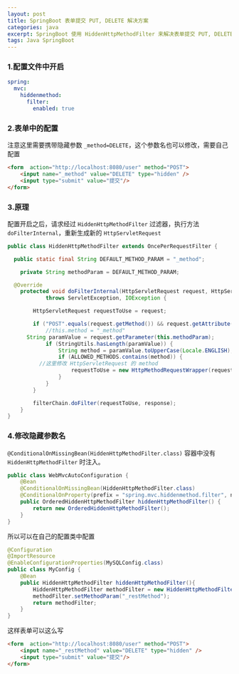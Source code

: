 ```yaml
---
layout: post
title: SpringBoot 表单提交 PUT, DELETE 解决方案
categories: java
excerpt: SpringBoot 使用 HiddenHttpMethodFilter 来解决表单提交 PUT, DELETE
tags: Java SpringBoot
---
```


### 1.配置文件中开启
```yaml
spring:
  mvc:
    hiddenmethod:
      filter:
        enabled: true
```
### 2.表单中的配置
注意这里需要携带隐藏参数 `_method=DELETE`，这个参数名也可以修改，需要自己配置
```html
<form  action="http://localhost:8080/user" method="POST">
    <input name="_method" value="DELETE" type="hidden" />
    <input type="submit" value="提交"/>
</form>
```

### 3.原理
配置开启之后，请求经过 `HiddenHttpMethodFilter` 过滤器，执行方法 `doFilterInternal`，重新生成新的 `HttpServletRequest`

```java
public class HiddenHttpMethodFilter extends OncePerRequestFilter {

  public static final String DEFAULT_METHOD_PARAM = "_method";

	private String methodParam = DEFAULT_METHOD_PARAM;

  @Override
	protected void doFilterInternal(HttpServletRequest request, HttpServletResponse response, FilterChain filterChain)
			throws ServletException, IOException {

		HttpServletRequest requestToUse = request;

		if ("POST".equals(request.getMethod()) && request.getAttribute(WebUtils.ERROR_EXCEPTION_ATTRIBUTE) == null) {
			//this.method = "_method"
      String paramValue = request.getParameter(this.methodParam);
			if (StringUtils.hasLength(paramValue)) {
				String method = paramValue.toUpperCase(Locale.ENGLISH);
				if (ALLOWED_METHODS.contains(method)) {
          //这里修改 HttpServletRequest 的 method 
					requestToUse = new HttpMethodRequestWrapper(request, method);
				}
			}
		}

		filterChain.doFilter(requestToUse, response);
	}
}
```
### 4.修改隐藏参数名
`@ConditionalOnMissingBean(HiddenHttpMethodFilter.class)` 容器中没有 `HiddenHttpMethodFilter` 时注入。
```java
public class WebMvcAutoConfiguration {
	@Bean
	@ConditionalOnMissingBean(HiddenHttpMethodFilter.class)
	@ConditionalOnProperty(prefix = "spring.mvc.hiddenmethod.filter", name = "enabled", matchIfMissing = false)
	public OrderedHiddenHttpMethodFilter hiddenHttpMethodFilter() {
		return new OrderedHiddenHttpMethodFilter();
	}
}
```
所以可以在自己的配置类中配置
```java
@Configuration
@ImportResource
@EnableConfigurationProperties(MySQLConfig.class)
public class MyConfig {
    @Bean
    public HiddenHttpMethodFilter hiddenHttpMethodFilter(){
        HiddenHttpMethodFilter methodFilter = new HiddenHttpMethodFilter();
        methodFilter.setMethodParam("_restMethod");
        return methodFilter;
    }
}
```
这样表单可以这么写
```html
<form  action="http://localhost:8080/user" method="POST">
    <input name="_restMethod" value="DELETE" type="hidden" />
    <input type="submit" value="提交"/>
</form>
```